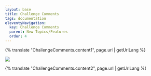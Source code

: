 ```yaml
---
layout: base
title: Challenge Comments
tags: documentation
eleventyNavigation:
  key: Challenge Comments
  parent: New Topics/Features
  order: 4
---
```


{% translate "ChallengeComments.content1", page.url | getUrlLang %}

![](challenge-comments-1.png)

{% translate "ChallengeComments.content2", page.url | getUrlLang %}

